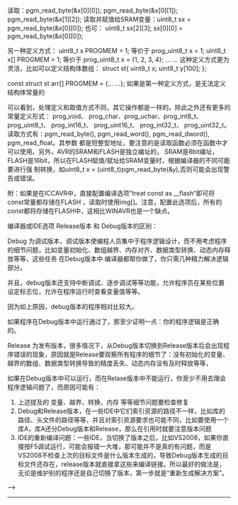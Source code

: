 
<!--

# 1 


一.
C简介
C语言起源于贝尔实验室，派生于B语言，为设计UNIX系统而研发。C语言采用结构化控制方式，并可直接操作寄存器和内存，简洁、快速、高效、易移植。
附：历史碎片，①[主流编程语言在知名软件的应用列表](http://www.lextrait.com/vincent/implementations.html)。②C[语言之父Dennis Ritchie的个人主页](http://www.bell-labs.com/usr/dmr/www/)。
二.C语句
语句（statement）是构造程序的基本成分，以分号“;”标识语句结束。
空语句是最简单的语句，只包含一个分号，不执行任何任务，可用于有语法要求的场合。

三.C结构




TBD
1.C编译过程、中间文件。。
![image](https://github.com/Jim-CodeHub/Skills-list/raw/master/image/Compile.png)

gcc例，编译过程：

gcc -E 1.c -o 1.i  //预处理工作-由预处理器完成-：导入包含文件，删除注释，展开宏，代码优化
//（删除多余空格，换行处理等）->生成.i文件 可查看预处理状态
//预处理后的.i文件非常大，因程序引用了很多头文件都要导入

gcc -S 1.i -o 1.s  //编译工作-由编译器完成-：将c语言代码生成与平台相关的汇编代码，不同平台
//的编译器产生不同的汇编代码，众多平台为c设计了生成其平台的c编译器，这增强了c语言的可移植性
//编译后的.s文件很小

gcc -c 1.s -o 1.o  //汇编工作：-由汇编器完成-：将汇编代码生成二进制目标代码，汇编后的文件又变大

gcc 1.o -o 1.out   //链接工作：-由链接器完成：将目标代码与库进行链接生存可执行文件，链接后的文件最大

2.C标准
20世纪70年代末，随着微型计算机的发展，C语言开始移植到非UNIX环境中，并逐步成为独立的程序设计语言。在1978年，Kernighan和Dennis Richie的C Programing Language》第一版出版，在这本书中，C语言通常被表述成“K&R C”；
1988年ANSI对C语言进行了标准化，产生了“ANSI C”，在ANSI标准化的过程中，一些新的特征被加了进去，包括C函数库。之后，ANSI C标准被ISO采纳成为ISO 9899，ISO C的第一个版本文件在1990年出版。C标准在90年代末才经历了改进，这就是ISO9899:1999（1999年出版）。这个版本就是通常提及的C99，它被ANSI于2000年采用。
更多有关国际标准组织的知识请参见：《TBD》
C标准：
K&R C
ANSI C
ISO C （ANSI/ISO C）
C语言没有官方标准，Kernighan和Dennis Richie的C Programing Languag称为大家接收的标准，称为K&R C 或经典C，该附录定义了C语言却没有定义C库，因为缺乏任何官方标准，所以提供UNIX实现的库称为了一个事实标准。
c标准与POSIX
K&R C （旧式C 非官方标准）
C89	（ANSI C）
C90	（ISO C； 1990年发布）
C99	（ISO C； 1999年发布）
C11 （ISO C； 2011年发布）

posix标准
定义操作系统API的标准，含C库标准、系统调用标准和其它接口标准

ISO C 规定了标准C的方方面面
POSIX 在标准C基础上增加了一系列API，（POSIX包含标准C库）。
SUS（single UNIX Specification）：SUS是POSIX的扩展，POSIX是SUS的基本部分

扩展标准C的还有其它标准：BSD、System V，因为它们是早期比较成功的Unix操作系统，所以很多特色函数都被广泛使用
3.心得
有符号数与无符号数不可比较

循环变量要用有符号数 特别对于-的变量


巧用预处理，特别是固定的数值运算，使用宏可以在预处理阶段由预处理器自动计算完成

数组溢出与内存栈：
1.
char str[10];
char str2[10];

如果str溢出，将影响str2的值，特别是在裸机环境下
（小端模式下，str2溢出，将影响str的值）
2.
char str[2];
char str2[2];

str[-1] = 'a';
str[-2] = 'b';

putchar(str2[0]); //b
putchar(str2[1]); //a

结构体报错问题：
结构体(和联合、枚举等)存储大小未知的问题：
1.没有原型 - 头文件没有包含
2.写错原型


常量指针与函数
下面这段代码，在cstr和str作用域内，其值是不会改变的：

const char * cstr = "123";
char * str = "123";

下面这段代码，在cstr2和str2作用域内，其值是否改变是不确定的：
cosnt char * cstr2 = fun();
fun2();

char * str2 = fun();
fun2();

原因是cstr2或str2 指向的是函数返回值，这个值是很可能在栈中的，所以这个值在某个函数运行后
会改变栈的数据，值即变化

4.C++ 兼容C的预处理
C与C++程序的兼容性
“很多”C标准库头文件和很多成熟的第三方C库头文件都带有

#ifdef __cplusplus
extern "C"
{
#endif
	...

#ifdef __cplusplus
}
#endif

这是避免C++调用C库时可能出错，所以加上预编译开关。
并且在C++中，自带宏“#define __cplusplus”

所以这样做的目的就是为了C兼容C++程序

5.NULL 有NUL
NUL - ASCll - ‘\0’ 不存在C中
NULL - 值为0的指针 在stdio.h中
值同 可互换

6.内联汇编（GCC）
一．简介
内联汇编是C/C++编译器支持的特性，这使得汇编代码可以嵌入到C/C++代码中，嵌入汇编代码的意义是使代码更灵活、更高效、更符合硬件特性。不同的编译器支持不同的内联汇编格式，一般以“asm、_asm、__asm__”开始，其内容以“()”或“{}”包含，其结尾以“;”等结束。
二．语法
GNU-GCC编译器支持内联汇编，分为基本内联和扩展内联，其格式如下：

·基本内联
__asm__ __volatile__ (“cmd”);
如命令部分有多条语句需要分行写的，可加“\n\t”。
__asm__ __volatile__ (
		“cmd1 \n\t”
		“cmd2 \n\t”
		... ...
		);
·扩展内联
__asm__ __volatile__ (“cmd” : “输出操作数” : “输入操作数” : “破坏描述部分”);
或
__asm__ __volatile__ (
		“cmd” : 
		“输出操作数” : /*可选*/
		“输入操作数” : /*可选*/
		“破坏描述部分” : /*可选*/
		);

在扩展内联的cmd中可使用“%0、%1、%2...”表示输出或输入操作数，使用“%%寄存器名”来调用寄存器。输入输出操作数中可使用“r、=r、w、=w ... ...”等约束符，最后的破坏描述部分是描述使用的寄存器，这一部分通常省略，交给编译器自动解决。
7.自定义printf scanf

1. 
FILE uartio = FDEV_SETUP_STREAM(uart_putchar, uart_getchar, _FDEV_SETUP_RW); 
stdout = &uartio;

然后定义 uart_putchar() uart_getchar()

就可以在单片机程序中使用printf()和scanf()


	2.
	使用

myPrintf(const char *fmt, ...)
{
	int i;
	char buff[BUFF_SIZE];

	va_list ap;
	va_start(ap, fmt);

	vsprintf(buff, fmt, ap);

	while(buff[i] != 0)
	{
		uart_putchar(buff[i]);
		i++;
	}

	va_end(ap);
	...
}



注意：
有些单片机的libc库不支持%f的格式化输出，代替输出的是一个？号
8.以数组为形参的函数
#include <stdio.h>

void fun(int p[2])
{
	printf("%d\n", p[0]);
	printf("%d\n", p[1]);
	return;
}

int main(void)
{
	int p[2] = {1,2};

	fun(p);

	return 0;
}


//实际上int p[2]的形参形式，与 int *p 或 int p[]、 int p[0]、 int p[100]的形式是等价的，
//给予数字的提示告诉了用户该函数需要指向元素的个数
9.解释型与编译型语言对比
两种语言的区别

本质上是 运行速度 与 移植性 的较量与权衡

注意，这里说的是移植性，而不是可移植性

现在的编译型语言可以做到可移植， 但移植速、移植时间、移植复杂性等需要考量
而解释型语言可以做到快速移植，或者可以基本不加改动的移植到其它系统中使用
（解释型语言移植的是解释器本身，而编译型语言除了编译时要用跨平台的编译器，还需要跨平台的运行库支持）

因为解释型语言依靠解释器，无论何时想要执行都必须有解释器存在，这使得解释型语言相对效率较低（解释解释，什么叫做惊喜）
而 编译型语言编译一次即可


现代是计算机 计算力过剩的年代，所以一般情况下感受不到解释器速度的延时
看起来与编译型编译出来的二进制代码执行速度无差别

10.restrict C99关键字
restrict 是C99标准添加的关键字

restrict 用于指针约束，以告知编译器所有访问该内存空间的都使用当前指针，即：内存空间的访问具有唯一性。

Note：该关键字是给编译器优化使用的，编译器根据该关键词优化出更具效率的汇编代码，而非用于程序间指针的约束，
也就是即便给指针使用该关键字，指针指向的空间仍然是可以通过其它指向该空间的指针改变的，所以restrict关键字
应该有两层含义：
1. 告知编译器，该内存空间只通过该指针访问
2. 编程人员不应该再使用其它指针指向该内存空间，也不能使两个restrict关键字约束的指针指向同一个内存空间，否则不能正确优化		
11.


C++更强调数据的处理方式， 数据
C更强调处理算法。 - 算法


变量声明的意义：1.向前声明，作用域识别。2.语法检查 - 保证用过的每一个变量都是用户自己声明的、存在的、不重复的。

定义对变量来说是开辟空间，对函数来说是实现。

常量：
编译器默认小数为double类型，整数为有符号int类型
1.0f 强制指定该小数为float类型
1.0L 强制指定该小数为long double类型
1U 强制指定该整数为unsigned类型
1L 强制指定该整数为long类型
1UL 强制指定该整数为unsigned long类型



char是否为有无符号数由编译器决定，如果有无符号很重要，则需要显示指定：signed char, unsigned char。

C++11 重新定义了auto关键字的含义，在C中auto是存储类型，在C++中auto是一个变量类型，C++中auto变量因赋值改变而改变：
auto a = 10； //a为int类型
auto b = 10.0； //a为double类型
auto c = 10.0f；//a为float类型

整数与浮点数运算 结果为浮点数

类型转换：
数值类型转换发生在变量在任何情况下未进行预期输入的情况，如变量赋值、表达式计算、手动输入、函数传参等等。
进行转换的数据类型通常是浮点数和整型，整型有级别大小之分
有符号 long long > long > int > short > signed char
无符号 unsigned xxx 同上
浮点数 long double 》 double 》 float
分级别的概念是为了在表达式中进行转换的依据：
1.表达式中有一个浮点数，其它都转换为浮点数，浮点数转换按级别转，如有一个为long double，其它都转为long double，否则有一个double 都转换为double，否则由一个float都转换为float
2.表达式中都是整数
(1)如果都是有符号数或无符号数，则以最高级别为标杆转换
(2)如果有无符号数混用
①如果无符号数级别高，则按无符号为标杆转换，
②如果有符号数级别高，且有符号数能表示无符号数所有区间取值，则转换为有符号数，否则转换为无符号数

通常较小存储空间的类型向较大存储空间类型转换不会发生问题
在赋值或传参时，将小空间整数转换为大空间整数没有问题，反之将截短。将浮点数转换为整数将丢失小数。将double转为float将丢失精度。

以上进行转换时都是自动的，存在潜在问题也是自动处理的，除了自动的还可以强制转换

	C风格 int a = (int)10.1
C++风格int a = int(10.1)
	除此之外C++还引入4个强制转换运算符


	assert 断言
	void assert（int expression）
	形参接收一个表达式的返回值，如果结果是0，则表示断言成功，系统立即停止运行，并报错
	如果返回1，则表示断言失败，程序继续运行
	例子：
void fun(char \*s)
{
	assert(NULL != s);//如果给形参s为NULL，则返回值为假，断言成功，程序停止，报错
}
![image](https://github.com/Jim-CodeHub/Skills-list/raw/master/image/unicode.png)



嵌入式 C

嵌入式C编译器会增加特别的解析，如FLASH空间的定义，ICCAVR将const变量都定义到FLASH中，而AVR-GCC利用 PROGMEM 宏 将变量定义到FLASH空间

AVR允许定义变量到FLASH空间，通常应该贮存读取频次不高的或者存储量太大的常量到FLASH空间，
这是通过AVR汇编“\_\_flash”实现的，不同编译器对它有不同的封装。
WINAVR定义和读取FLASH常量的方法：
1. 一般常量
定义：prog_uint8_t x = 1;
读取：pgm_read_byte(&x);
读取并赋值给SRAM变量:uint8_t sx = pgm_read_byte(&x);

2. 一维数组常量
定义：prog_uint8_t x[] = {1, 2, 3, 4};
读取：pgm_read_byte(&x[0]);
pgm_read_byte(&x[1]);
pgm_read_byte(&x[2]);
pgm_read_byte(&x[3]);
读取并赋值给SRAM变量：uint8_t sx = pgm_read_byte(&x[0]);

3. 二维数组常量

<!-- 定义：prog_uint8_t x[][3] = {

	{1,2,3}, 

	{4,5,6}, 

	{7,8,9}};

-->
读取：pgm_read_byte(&x[0][0]);
pgm_read_byte(&x[0][1]);
pgm_read_byte(&x[1][2]);
读取并赋值给SRAM变量：uint8\_t sx = pgm_read_byte(&x[0][0]);
也可：
uint8_t sx[2][3];
sx[0][0] = pgm_read_byte(&x[0][0]);

另一种定义方式：
uint8_t x PROGMEM = 1; 等价于 prog_uint8_t x = 1;
uint8_t x[] PROGMEM = 1; 等价于 prog_uint8_t x = {1, 2, 3, 4};
... ...
这种定义方式更为灵活，比如可以定义结构体数组：
struct st{
	uint8_t x;
	uint8_t y[100];
};

const struct st arr[] PROGMEM = {... ...};
如果是第一种定义方式，是无法定义结构体常量的



可以看到，处理定义和取值方式不同，其它操作都是一样的。除此之外还有更多的常量定义形式：
prog_void、 prog_char、prog_uchar、prog_int8_t、 prog_uint8_t、 prog_int16_t、 prog_uint16_t、
prog_int32_t、 prog_uint32_t。
读取方式有：pgm_read_byte(), pgm_read_word(), pgm_read_dword(), pgm_read_float。其参数
都是短整型地址，要注意的是读取函数必须在函数中才可以使用。另外，AVR的SRAM和FLASH是独立编址的，
SRAM是8bit编址，FLASH是16bit，所以在FLASH赋值/赋址给SRAM变量时，根据编译器的不同可能要进行强
制转换，如uint8_t x = (uint8_t)pgm_read_byte(&y),否则可能会出现警告或错误。

附：如果是在ICCAVR中，直接配置编译选项”treat const as \_\_flash“即可将const常量都存储在FLASH
，读取时使用img[]。注意，配置此选项后，所有的const都将存储在FLASH中，这相比WINAVR也是一个缺点。

<!--
/*********************************如何获取FLASH变量/常量的地址?******************************/
/*
/*				获取方式非常简单，不用任何读取函数，如：
/*				struct menu {char *str, int data, void (*fun)(void), struct menu *next}; //原型
/*				struct menu newMenu PROGMEM = {
{"data1", 123, 
fun1, 
&newMenu[1]}
,
{...}...};//定义
/*				struct menu *p = &newMenu[0];
/*			    这样就把FLASH中newMenu结构体第一个元素的地址赋值给了p
/*
/*				要注意，当利用p取出该地址中的数据时，还是需要使用读取函数：pgm_read_xxx(&(p->data))
/*				》往下走一步怎么办：p = p->next, 这样得到的值是ram中的，错误！ 
/*				正解为：p = pgm_read_xxx(&(p->next));
/*
/*				另一个实例：((void (*)(void))pgm_read_word(&(Gvar_menu_pointer_e->fun)))();
/*				读取函数无视于任何类型数据，它返回的都是整型的；上述语句是读取一个函数指针，读取
/*				到之后再强转为该函数指针类型，然后才能如函数一样去调用，其它指针类型也是类似的
/************************************************************************************************/
-->

编译器或IDE选项 Release版本 和 Debug版本的区别：

Debug 为调试版本，调试版本使编程人员集中于程序逻辑设计，而不用考虑程序的细节问题，比如变量初始化、数组越界、内存对齐、数据类型转换、动态内存释放等等，这些任务
在Debug版本中 编译器都帮你做了，你只需几种精力解决逻辑部分。

并且，debug版本还支持中断调试、逐步调试等等功能，允许程序员在某些位置设定标志位，允许在程序运行时查看变量值等等。

因为如上原因，debug版本的程序相对比较大。

如果程序在Debug版本中运行通过了，那至少证明一点：你的程序逻辑是正确的。


Release 为发布版本，很多情况下，从Debug版本切换到Release版本后会出现程序错误的现象，原因就是Release要观察所有程序的细节了：没有初始化的变量、越界的数组、数据类型转换导致的精度丢失、动态内存没有及时释放等等，

如果在Debug版本中可以运行，而在Relase版本中不能运行，你至少不用去理会程序逻辑问题了，而原因可能有：
1. 上述提及的 变量、越界、转换、内存 等等细节问题要检查修复
2. Debug和Release版本，在一些IDE中它们索引资源的路径不一样，比如库的路径、头文件的路径等等，并且对索引资源要求也可能不同，比如要使用一个库A，库A还分Debug版本和Release，那么在引用时就要注意版本问题
3. IDE的重新编译问题：一些IDE，当切换了版本之后，比如VS2008，如果你直接按F5调试运行，可能会报错一大堆，那可能并不是真的有问题，而是VS2008不检查上次的目标文件是什么版本生成的，导致Debug版本生成的目标文件还存在，release版本就直接拿这些来编译链接。所以最好的做法是，无论是维护别的程序还是自己切换了版本，第一步就是“重新生成解决方案”。


-->


-------


